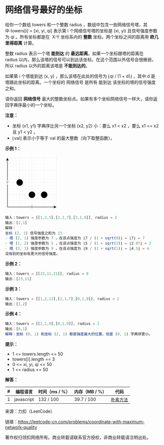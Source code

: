 # 网络信号最好的坐标

给你一个数组 towers 和一个整数 radius ，数组中包含一些网络信号塔，其中 towers[i] = [xi, yi, qi] 表示第 i 个网络信号塔的坐标是 (xi, yi) 且信号强度参数为 qi 。所有坐标都是在  X-Y 坐标系内的 **整数** 坐标。两个坐标之间的距离用 **欧几里得距离** 计算。

整数 radius 表示一个塔 **能到达** 的 **最远距离**。如果一个坐标跟塔的距离在 radius 以内，那么该塔的信号可以到达该坐标。在这个范围以外信号会很微弱，所以 radius 以外的距离该塔是 **不能到达的**。

如果第 i 个塔能到达 (x, y) ，那么该塔在此处的信号为 ⌊qi / (1 + d)⌋ ，其中 d 是塔跟此坐标的距离。一个坐标的 网络信号 是所有 能到达 该坐标的塔的信号强度之和。

请你返回 **网络信号** 最大的整数坐标点。如果有多个坐标网络信号一样大，请你返回字典序最小的一个坐标。

**注意：**

- 坐标 (x1, y1) 字典序比另一个坐标 (x2, y2) 小：要么 x1 < x2 ，要么 x1 == x2 且 y1 < y2 。
- ⌊val⌋ 表示小于等于 val 的最大整数（向下取整函数）。

**示例 1：**

![示例1](./eg1.png)

``` javascript
输入：towers = [[1,2,5],[2,1,7],[3,1,9]], radius = 2
输出：[2,1]
解释：
坐标 (2, 1) 信号强度之和为 13
- 塔 (2, 1) 强度参数为 7 ，在该点强度为 ⌊7 / (1 + sqrt(0)⌋ = ⌊7⌋ = 7
- 塔 (1, 2) 强度参数为 5 ，在该点强度为 ⌊5 / (1 + sqrt(2)⌋ = ⌊2.07⌋ = 2
- 塔 (3, 1) 强度参数为 9 ，在该点强度为 ⌊9 / (1 + sqrt(1)⌋ = ⌊4.5⌋ = 4
没有别的坐标有更大的信号强度。
```

**示例 2：**

``` javascript
输入：towers = [[23,11,21]], radius = 9
输出：[23,11]
```

**示例 3：**

``` javascript
输入：towers = [[1,2,13],[2,1,7],[0,1,9]], radius = 2
输出：[1,2]
```

**示例 4：**

``` javascript
输入：towers = [[2,1,9],[0,1,9]], radius = 2
输出：[0,1]
解释：坐标 (0, 1) 和坐标 (2, 1) 都是强度最大的位置，但是 (0, 1) 字典序更小。
```

**提示：**

- 1 <= towers.length <= 50
- towers[i].length == 3
- 0 <= xi, yi, qi <= 50
- 1 <= radius <= 50

**解答：**

**#**|**编程语言**|**时间（ms / %）**|**内存（MB / %）**|**代码**
--|--|--|--|--
1|javascript|132 / 100|39.7 / 100|[朴素方法](./javascript/ac_v1.js)

来源：力扣（LeetCode）

链接：https://leetcode-cn.com/problems/coordinate-with-maximum-network-quality

著作权归领扣网络所有。商业转载请联系官方授权，非商业转载请注明出处。
